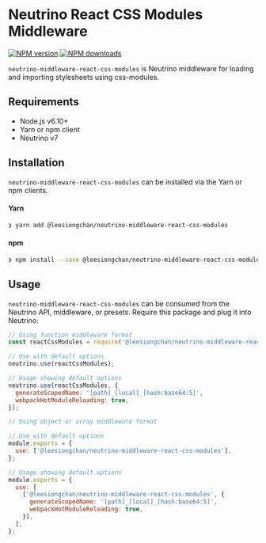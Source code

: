 # Neutrino React CSS Modules Middleware
[![NPM version][npm-image]][npm-url] [![NPM downloads][npm-downloads]][npm-url]

`neutrino-middleware-react-css-modules` is Neutrino middleware for loading and importing stylesheets using css-modules.

## Requirements

- Node.js v6.10+
- Yarn or npm client
- Neutrino v7

## Installation

`neutrino-middleware-react-css-modules` can be installed via the Yarn or npm clients.

#### Yarn

```bash
❯ yarn add @leesiongchan/neutrino-middleware-react-css-modules
```

#### npm

```bash
❯ npm install --save @leesiongchan/neutrino-middleware-react-css-modules
```

## Usage

`neutrino-middleware-react-css-modules` can be consumed from the Neutrino API, middleware, or presets. Require this package
and plug it into Neutrino:

```js
// Using function middleware format
const reactCssModules = require('@leesiongchan/neutrino-middleware-react-css-modules');

// Use with default options
neutrino.use(reactCssModules);

// Usage showing default options
neutrino.use(reactCssModules, {
  generateScopedName: '[path]_[local]_[hash:base64:5]',
  webpackHotModuleReloading: true,
});
```

```js
// Using object or array middleware format

// Use with default options
module.exports = {
  use: ['@leesiongchan/neutrino-middleware-react-css-modules'],
};

// Usage showing default options
module.exports = {
  use: [
    ['@leesiongchan/neutrino-middleware-react-css-modules', {
      generateScopedName: '[path]_[local]_[hash:base64:5]',
      webpackHotModuleReloading: true,
    }],
  ],
};
```

[npm-image]: https://img.shields.io/npm/v/@leesiongchan/neutrino-middleware-react-css-modules.svg
[npm-downloads]: https://img.shields.io/npm/dt/@leesiongchan/neutrino-middleware-react-css-modules.svg
[npm-url]: https://npmjs.org/package/@leesiongchan/neutrino-middleware-react-css-modules
